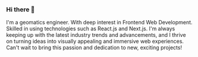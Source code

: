 ### Hi there 👋

I'm a geomatics engineer. With deep interest in Frontend Web Development. Skilled in using technologies such as React.js and Next.js. I'm always keeping up with the latest industry trends and advancements, and I thrive on turning ideas into visually appealing and immersive web experiences. Can't wait to bring this passion and dedication to new, exciting projects!
